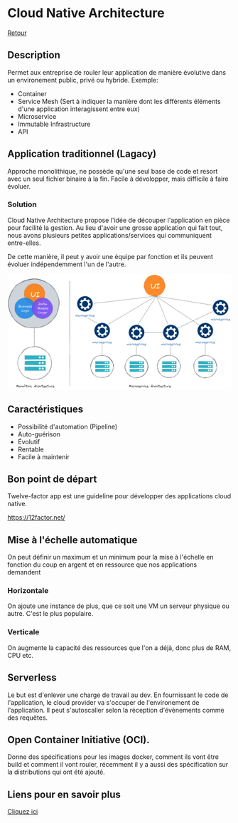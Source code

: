 # Cloud Native Architecture

[Retour](./README.md)

## Description

Permet aux entreprise de rouler leur application de manière évolutive dans un environement public, privé ou hybride. 
Exemple:

- Container
- Service Mesh (Sert à indiquer la manière dont les différents éléments d'une application interagissent entre eux)
- Microservice
- Immutable Infrastructure
- API

## Application traditionnel (Lagacy)

Approche monolithique, ne possède qu'une seul base de code et resort avec un seul fichier binaire à la fin. Facile à dévolopper, mais difficile à faire évoluer.

### Solution

Cloud Native Architecture propose l'idée de découper l'application en pièce pour facilité la gestion. Au lieu d'avoir une grosse application qui fait tout, nous avons plusieurs petites applications/services qui communiquent entre-elles. 

De cette manière, il peut y avoir une équipe par fonction et ils peuvent évoluer indépendemment l'un de l'autre.

![Monolothique Architecture VS Microservice Architecture](./res/Monolithicvsmicroservices.png)

## Caractéristiques

- Possibilité d'automation (Pipeline)
- Auto-guérison
- Évolutif
- Rentable
- Facile à maintenir

## Bon point de départ

Twelve-factor app est une guideline pour développer des applications cloud native.

https://12factor.net/

## Mise à l'échelle automatique

On peut définir un maximum et un minimum pour la mise à l'échelle en fonction du coup en argent et en ressource que nos applications demandent

### Horizontale

On ajoute une instance de plus, que ce soit une VM un serveur physique ou autre. C'est le plus populaire.

### Verticale

On augmente la capacité des ressources que l'on a déjà, donc plus de RAM, CPU etc.

## Serverless

Le but est d'enlever une charge de travail au dev. En fournissant le code de l'application, le cloud provider va s'occuper de l'environement de l'application. Il peut s'autoscaller selon la réception d'évènements comme des requêtes.

## Open Container Initiative (OCI).

Donne des spécifications pour les images docker, comment ils vont être build et comment il vont rouler, récemment il y a aussi des spécification sur la distributions qui ont été ajouté.

## Liens pour en savoir plus

[Cliquez ici](https://trainingportal.linuxfoundation.org/learn/course/kubernetes-and-cloud-native-essentials-lfs250/cloud-native-architecture/cloud-native-architecture?page=8)


